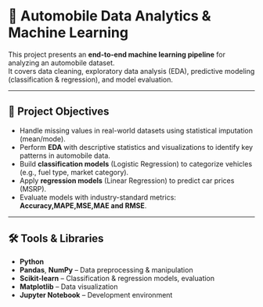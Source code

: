 # 🚗 Automobile Data Analytics & Machine Learning  

This project presents an **end-to-end machine learning pipeline** for analyzing an automobile dataset.  
It covers data cleaning, exploratory data analysis (EDA), predictive modeling (classification & regression), and model evaluation.  

---

## 📌 Project Objectives
- Handle missing values in real-world datasets using statistical imputation (mean/mode).  
- Perform **EDA** with descriptive statistics and visualizations to identify key patterns in automobile data.  
- Build **classification models** (Logistic Regression) to categorize vehicles (e.g., fuel type, market category).  
- Apply **regression models** (Linear Regression) to predict car prices (MSRP).  
- Evaluate models with industry-standard metrics: **Accuracy,MAPE,MSE,MAE and RMSE**.  

---

## 🛠️ Tools & Libraries
- **Python**  
- **Pandas**, **NumPy** – Data preprocessing & manipulation  
- **Scikit-learn** – Classification & regression models, evaluation  
- **Matplotlib** – Data visualization  
- **Jupyter Notebook** – Development environment  
